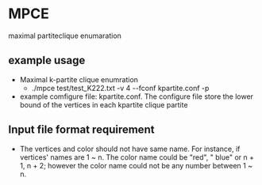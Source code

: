 # MPCE
maximal partiteclique enumaration

## example usage
- Maximal k-partite clique enumration
    - ./mpce test/test_K222.txt -v 4 --fconf kpartite.conf -p
- example comfigure file: kpartite.conf. The configure file store the lower bound of the vertices in each kpartite clique partite

## Input file format requirement
- The vertices and color should not have same name. For instance, if vertices' names are 1 ~ n. The color name could be "red", " blue" or n + 1, n + 2; however the color name could not be any number between 1 ~ n. 
